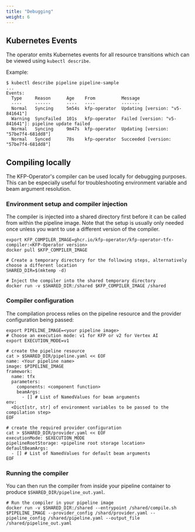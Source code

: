 ```yaml
---
title: "Debugging"
weight: 6
---
```


## Kubernetes Events

The operator emits Kubernetes events for all resource transitions which can be viewed using `kubectl describe`.

Example:

```shell 
$ kubectl describe pipeline pipeline-sample
...
Events:
  Type     Reason      Age    From          Message
  ----     ------      ----   ----          -------
  Normal   Syncing     5m54s  kfp-operator  Updating [version: "v5-841641"]
  Warning  SyncFailed  101s   kfp-operator  Failed [version: "v5-841641"]: pipeline update failed
  Normal   Syncing     9m47s  kfp-operator  Updating [version: "57be7f4-681dd8"]
  Normal   Synced      78s    kfp-operator  Succeeded [version: "57be7f4-681dd8"]
```

## Compiling locally

The KFP-Operator's compiler can be used locally for debugging purposes. This can be especially useful for troubleshooting environment variable and beam argument resolution.

### Environment setup and compiler injection

The compiler is injected into a shared directory first before it can be called from within the pipeline image.
Note that the setup is usually only needed once unless you want to use a different version of the compiler.

```shell
export KFP_COMPILER_IMAGE=ghcr.io/kfp-operator/kfp-operator-tfx-compiler:<KFP-Operator version>
docker pull $KFP_COMPILER_IMAGE

# Create a temporary directory for the following steps, alternatively choose a different location
SHARED_DIR=$(mktemp -d)

# Inject the compiler into the shared temporary directory
docker run -v $SHARED_DIR:/shared $KFP_COMPILER_IMAGE /shared
```

### Compiler configuration

The compilation process relies on the pipeline resource and the provider configuration being passed:

```shell
export PIPELINE_IMAGE=<your pipeline image>
# Choose an execution mode: v1 for KFP or v2 for Vertex AI
export EXECUTION_MODE=v1

# create the pipeline resource
cat > $SHARED_DIR/pipeline.yaml << EOF
name: <Your pipeline name>
image: $PIPELINE_IMAGE
framework:
  name: tfx
  parameters:
    components: <component function>
    beamArgs:
      - [] # List of NamedValues for beam arguments
env:
  <Dict[str, str] of environment variables to be passed to the compilation step>
EOF

# create the required provider configuration
cat > $SHARED_DIR/provider.yaml << EOF
executionMode: $EXECUTION_MODE
pipelineRootStorage: <pipeline root storage location>
defaultBeamArgs:
  - [] # List of NamedValues for default beam arguments
EOF
```

### Running the compiler

You can then run the compiler from inside your pipeline container to produce `$SHARED_DIR/pipeline_out.yaml`.

```shell
# Run the compiler in your pipeline image
docker run -v $SHARED_DIR:/shared --entrypoint /shared/compile.sh $PIPELINE_IMAGE --provider_config /shard/provider.yaml --pipeline_config /shared/pipeline.yaml --output_file /shared/pipeline_out.yaml
```
